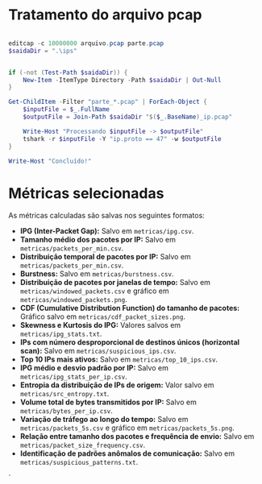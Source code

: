 # Tratamento do arquivo pcap

``` powershell

editcap -c 10000000 arquivo.pcap parte.pcap
$saidaDir = ".\ips"


if (-not (Test-Path $saidaDir)) {
    New-Item -ItemType Directory -Path $saidaDir | Out-Null
}

Get-ChildItem -Filter "parte_*.pcap" | ForEach-Object {
    $inputFile = $_.FullName
    $outputFile = Join-Path $saidaDir "$($_.BaseName)_ip.pcap"

    Write-Host "Processando $inputFile -> $outputFile"
    tshark -r $inputFile -Y "ip.proto == 47" -w $outputFile
}

Write-Host "Concluído!"
```

# Métricas selecionadas

As métricas calculadas são salvas nos seguintes formatos:

- **IPG (Inter-Packet Gap):** Salvo em `metricas/ipg.csv`.
- **Tamanho médio dos pacotes por IP:** Salvo em `metricas/packets_per_min.csv`.
- **Distribuição temporal de pacotes por IP:** Salvo em `metricas/packets_per_min.csv`.
- **Burstness:** Salvo em `metricas/burstness.csv`.
- **Distribuição de pacotes por janelas de tempo:** Salvo em `metricas/windowed_packets.csv` e gráfico em `metricas/windowed_packets.png`.
- **CDF (Cumulative Distribution Function) do tamanho de pacotes:** Gráfico salvo em `metricas/cdf_packet_sizes.png`.
- **Skewness e Kurtosis do IPG:** Valores salvos em `metricas/ipg_stats.txt`.
- **IPs com número desproporcional de destinos únicos (horizontal scan):** Salvo em `metricas/suspicious_ips.csv`.
- **Top 10 IPs mais ativos:** Salvo em `metricas/top_10_ips.csv`.
- **IPG médio e desvio padrão por IP:** Salvo em `metricas/ipg_stats_per_ip.csv`.
- **Entropia da distribuição de IPs de origem:** Valor salvo em `metricas/src_entropy.txt`.
- **Volume total de bytes transmitidos por IP:** Salvo em `metricas/bytes_per_ip.csv`.
- **Variação de tráfego ao longo do tempo:** Salvo em `metricas/packets_5s.csv` e gráfico em `metricas/packets_5s.png`.
- **Relação entre tamanho dos pacotes e frequência de envio:** Salvo em `metricas/packet_size_frequency.csv`.
- **Identificação de padrões anômalos de comunicação:** Salvo em `metricas/suspicious_patterns.txt`.

`